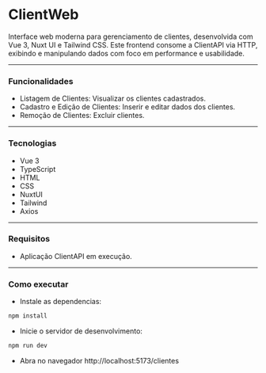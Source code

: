# ClientWeb
Interface web moderna para gerenciamento de clientes, desenvolvida com Vue 3, Nuxt UI e Tailwind CSS.
Este frontend consome a ClientAPI via HTTP, exibindo e manipulando dados com foco em performance e usabilidade.

---
### Funcionalidades

- Listagem de Clientes: Visualizar os clientes cadastrados.
- Cadastro e Edição de Clientes: Inserir e editar dados dos clientes.
- Remoção de Clientes: Excluir clientes.

---
### Tecnologias

- Vue 3
- TypeScript
- HTML
- CSS
- NuxtUI
- Tailwind
- Axios
---
### Requisitos
- Aplicação ClientAPI em execução.
---
### Como executar

- Instale as dependencias:
```bash 
npm install
```
- Inicie o servidor de desenvolvimento:
```bash
npm run dev
 ```
- Abra no navegador http://localhost:5173/clientes

